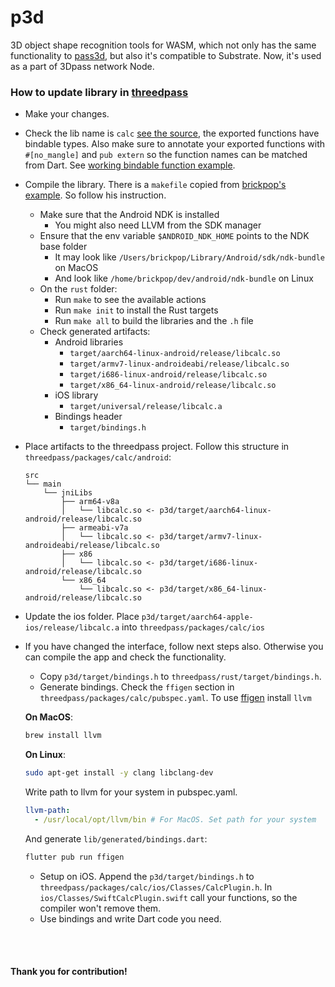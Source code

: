 # p3d
3D object shape recognition tools for WASM, which not only has the same functionality to [pass3d](https://github.com/3Dpass/pass3d), but also it's compatible to Substrate. Now, it's used as a part of 3Dpass network Node.

### How to update library in [threedpass](https://github.com/3Dpass/threedpass)
- Make your changes.
- Check the lib name is ```calc``` [see the source](https://github.com/L3odr0id/p3d/blob/912236d154d6511129d730ecc203fd1a50e054b3/Cargo.toml#L11), the exported functions have bindable types. Also make sure to annotate your exported functions with `#[no_mangle]` and `pub extern` so the function names can be matched from Dart. See [working bindable function example](https://github.com/L3odr0id/p3d/blob/912236d154d6511129d730ecc203fd1a50e054b3/src/ffi_interface.rs#L11).
- Compile the library. There is a ```makefile``` copied from [brickpop's example](https://github.com/brickpop/flutter-rust-ffi/blob/master/README.md#compile-the-library). So follow his instruction.
  - Make sure that the Android NDK is installed
    - You might also need LLVM from the SDK manager
  - Ensure that the env variable `$ANDROID_NDK_HOME` points to the NDK base folder
    - It may look like `/Users/brickpop/Library/Android/sdk/ndk-bundle` on MacOS
    - And look like `/home/brickpop/dev/android/ndk-bundle` on Linux
  - On the `rust` folder:
    - Run `make` to see the available actions
    - Run `make init` to install the Rust targets
    - Run `make all` to build the libraries and the `.h` file
  - Check generated artifacts:
    - Android libraries
        - `target/aarch64-linux-android/release/libcalc.so`
        - `target/armv7-linux-androideabi/release/libcalc.so`
        - `target/i686-linux-android/release/libcalc.so`
        - `target/x86_64-linux-android/release/libcalc.so`
    - iOS library
        - `target/universal/release/libcalc.a`
    - Bindings header
        - `target/bindings.h`
- Place artifacts to the threedpass project. Follow this structure in ```threedpass/packages/calc/android```:
  ```
  src
  └── main
      └── jniLibs
          ├── arm64-v8a
          │   └── libcalc.so <- p3d/target/aarch64-linux-android/release/libcalc.so
          ├── armeabi-v7a
          │   └── libcalc.so <- p3d/target/armv7-linux-androideabi/release/libcalc.so
          ├── x86
          │   └── libcalc.so <- p3d/target/i686-linux-android/release/libcalc.so
          └── x86_64
              └── libcalc.so <- p3d/target/x86_64-linux-android/release/libcalc.so
  ```
- Update the ios folder. Place ```p3d/target/aarch64-apple-ios/release/libcalc.a``` into ```threedpass/packages/calc/ios```
- If you have changed the interface, follow next steps also. Otherwise you can compile the app and check the functionality.
  - Copy ```p3d/target/bindings.h``` to ```threedpass/rust/target/bindings.h```.
  - Generate bindings. Check the ```ffigen``` section in ```threedpass/packages/calc/pubspec.yaml```. 
  To use [ffigen](https://pub.dev/packages/ffigen) install ```llvm```
  
  **On MacOS**:
  ```sh
  brew install llvm
  ```

  **On Linux**:
  ```sh
  sudo apt-get install -y clang libclang-dev
  ```
  Write path to llvm for your system in pubspec.yaml.
  ```yaml
  llvm-path:
    - /usr/local/opt/llvm/bin # For MacOS. Set path for your system
  ```
  And generate `lib/generated/bindings.dart`:
  ```sh
  flutter pub run ffigen
  ```
  - Setup on iOS. Append the ```p3d/target/bindings.h``` to ```threedpass/packages/calc/ios/Classes/CalcPlugin.h```.  In ```ios/Classes/SwiftCalcPlugin.swift``` call your functions, so the compiler won't remove them.
  - Use bindings and write Dart code you need.

<br></br>
#### Thank you for contribution!